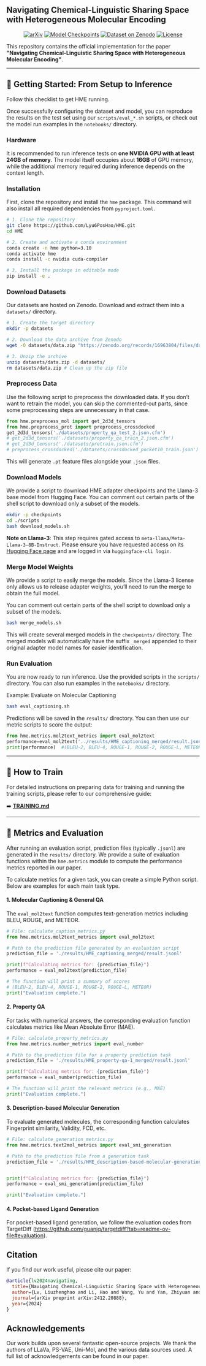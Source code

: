 ## Navigating Chemical-Linguistic Sharing Space with Heterogeneous Molecular Encoding

<div align="center">

[![arXiv](https://img.shields.io/badge/Arxiv-2412.20888-b31b1b.svg?logo=arXiv)](https://arxiv.org/abs/2412.20888)
[![Model Checkpoints](https://img.shields.io/badge/Model-Checkpoints-blue)](https://huggingface.co/collections/GreatCaptainNemo/hme-checkpoints-6772a4b9d3a8d679c97f3bc3)
[![Dataset on Zenodo](https://img.shields.io/badge/Dataset-Zenodo-blue.svg?logo=zenodo)](https://doi.org/10.5281/zenodo.16963804)
[![License](https://img.shields.io/badge/License-Apache%202.0-yellow)](./LICENSE)

</div>

This repository contains the official implementation for the paper **"Navigating Chemical-Linguistic Sharing Space with Heterogeneous Molecular Encoding"**.


---

## 📖 Getting Started: From Setup to Inference

Follow this checklist to get HME running. 

Once successfully configuring the dataset and model, you can reproduce the results on the test set using our `scripts/eval_*.sh` scripts, or check out the model run examples in the `notebooks/` directory.

### Hardware

It is recommended to run inference tests on **one NVIDIA GPU with at least 24GB of memory**. The model itself occupies about **16GB** of GPU memory, while the additional memory required during inference depends on the context length.

### Installation

First, clone the repository and install the `hme` package. This command will also install all required dependencies from `pyproject.toml`.

```bash
# 1. Clone the repository
git clone https://github.com/Lyu6PosHao/HME.git
cd HME

# 2. Create and activate a conda environment
conda create -n hme python=3.10
conda activate hme
conda install -c nvidia cuda-compiler

# 3. Install the package in editable mode
pip install -e .
```

### Download Datasets

Our datasets are hosted on Zenodo. Download and extract them into a `datasets/` directory.

```bash
# 1. Create the target directory
mkdir -p datasets

# 2. Download the data archive from Zenodo
wget -O datasets/data.zip "https://zenodo.org/records/16963804/files/data.zip?download=1"

# 3. Unzip the archive
unzip datasets/data.zip -d datasets/
rm datasets/data.zip # Clean up the zip file
```

### Preprocess Data

Use the following script to preprocess the downloaded data. If you don’t want to retrain the model, you can skip the commented-out parts, since some preprocessing steps are unnecessary in that case.

```python
from hme.preprocess_mol import get_2d3d_tensors
from hme.preprocess_prot import preprocess_crossdocked
get_2d3d_tensors('./datasets/property_qa_test_2.json.cfm')
# get_2d3d_tensors('./datasets/property_qa_train_2.json.cfm')
# get_2d3d_tensors('./datasets/pretrain.json.cfm')
# preprocess_crossdocked('./datasets/crossdocked_pocket10_train.json')
```

This will generate `.pt` feature files alongside your `.json` files.

### Download Models

We provide a script to download HME adapter checkpoints and the Llama-3 base model from Hugging Face. You can comment out certain parts of the shell script to download only a subset of the models.

```bash
mkdir -p checkpoints
cd ./scripts
bash download_models.sh
```
**Note on Llama-3**: This step requires gated access to `meta-llama/Meta-Llama-3-8B-Instruct`. Please ensure you have requested access on its [Hugging Face page](https://huggingface.co/meta-llama/Meta-Llama-3-8B-Instruct) and are logged in via `huggingface-cli login`.

### Merge Model Weights

We provide a script to easily merge the models. Since the Llama-3 license only allows us to release adapter weights, you’ll need to run the merge to obtain the full model.

You can comment out certain parts of the shell script to download only a subset of the models.

```bash
bash merge_models.sh
```

This will create several merged models in the `checkpoints/` directory. The merged models will automatically have the suffix `_merged` appended to their original adapter model names for easier identification.

### Run Evaluation

You are now ready to run inference. Use the provided scripts in the `scripts/` directory. You can also run examples in the `notebooks/` directory.

Example: Evaluate on Molecular Captioning
```bash
bash eval_captioning.sh
```
Predictions will be saved in the `results/` directory. You can then use our metric scripts to score the output:
```python
from hme.metrics.mol2text_metrics import eval_mol2text
performance=eval_mol2text('../results/HME_captioning_merged/result.jsonl')
print(performance)  #(BLEU-2, BLEU-4, ROUGE-1, ROUGE-2, ROUGE-L, METEOR) will be printed.
```

---

## 📖 How to Train

For detailed instructions on preparing data for training and running the training scripts, please refer to our comprehensive guide:

➡️ **[TRAINING.md](TRAINING.md)**

---

## 📖 Metrics and Evaluation

After running an evaluation script, prediction files (typically `.jsonl`) are generated in the `results/` directory. We provide a suite of evaluation functions within the `hme.metrics` module to compute the performance metrics reported in our paper.


To calculate metrics for a given task, you can create a simple Python script. Below are examples for each main task type.

#### 1. Molecular Captioning & General QA

The `eval_mol2text` function computes text-generation metrics including BLEU, ROUGE, and METEOR.

```python
# File: calculate_caption_metrics.py
from hme.metrics.mol2text_metrics import eval_mol2text

# Path to the prediction file generated by an evaluation script
prediction_file = './results/HME_captioning_merged/result.jsonl'

print(f"Calculating metrics for: {prediction_file}")
performance = eval_mol2text(prediction_file)

# The function will print a summary of scores
# (BLEU-2, BLEU-4, ROUGE-1, ROUGE-2, ROUGE-L, METEOR)
print("Evaluation complete.")

```


#### 2. Property QA

For tasks with numerical answers, the corresponding evaluation function calculates metrics like Mean Absolute Error (MAE).

```python
# File: calculate_property_metrics.py
from hme.metrics.number_metrics import eval_number

# Path to the prediction file for a property prediction task
prediction_file = './results/HME_property-qa-1_merged/result.jsonl'

print(f"Calculating metrics for: {prediction_file}")
performance = eval_number(prediction_file)

# The function will print the relevant metrics (e.g., MAE)
print("Evaluation complete.")
```

#### 3. Description-based Molecular Generation

To evaluate generated molecules, the corresponding function calculates Fingerprint similarity, Validity, FCD, etc.

```python
# File: calculate_generation_metrics.py
from hme.metrics.text2mol_metrics import eval_smi_generation

# Path to the prediction file from a generation task
prediction_file = './results/HME_description-based-molecular-generation_merged/result.jsonl'


print(f"Calculating metrics for: {prediction_file}")
performance = eval_smi_generation(prediction_file)

print("Evaluation complete.")
```

#### 4. Pocket-based Ligand Generation

For pocket-based ligand generation, we follow the evaluation codes from TargetDiff (https://github.com/guanjq/targetdiff?tab=readme-ov-file#evaluation).


## Citation

If you find our work useful, please cite our paper:
```bibtex
@article{lv2024navigating,
  title={Navigating Chemical-Linguistic Sharing Space with Heterogeneous Molecular Encoding},
  author={Lv, Liuzhenghao and Li, Hao and Wang, Yu and Yan, Zhiyuan and Chen, Zijun and Lin, Zongying and Yuan, Li and Tian, Yonghong},
  journal={arXiv preprint arXiv:2412.20888},
  year={2024}
}
```

## Acknowledgements
Our work builds upon several fantastic open-source projects. We thank the authors of LLaVa, PS-VAE, Uni-Mol, and the various data sources used. A full list of acknowledgements can be found in our paper.
